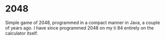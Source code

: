 # 2048

Simple game of 2048, programmed in a compact manner in Java, a couple of years ago. I have since programmed 2048 on my ti 84 entirely on the calculator itself.
